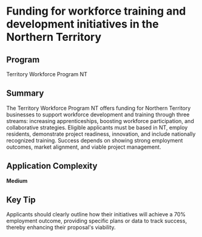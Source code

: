 # Funding for workforce training and development initiatives in the Northern Territory
  
## Program
Territory Workforce Program NT

## Summary
The Territory Workforce Program NT offers funding for Northern Territory businesses to support workforce development and training through three streams: increasing apprenticeships, boosting workforce participation, and collaborative strategies. Eligible applicants must be based in NT, employ residents, demonstrate project readiness, innovation, and include nationally recognized training. Success depends on showing strong employment outcomes, market alignment, and viable project management.

## Application Complexity
**Medium**

## Key Tip
Applicants should clearly outline how their initiatives will achieve a 70% employment outcome, providing specific plans or data to track success, thereby enhancing their proposal's viability.
